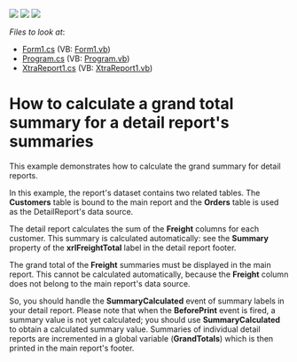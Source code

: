 <!-- default badges list -->
![](https://img.shields.io/endpoint?url=https://codecentral.devexpress.com/api/v1/VersionRange/128598786/12.2.4%2B)
[![](https://img.shields.io/badge/Open_in_DevExpress_Support_Center-FF7200?style=flat-square&logo=DevExpress&logoColor=white)](https://supportcenter.devexpress.com/ticket/details/E633)
[![](https://img.shields.io/badge/📖_How_to_use_DevExpress_Examples-e9f6fc?style=flat-square)](https://docs.devexpress.com/GeneralInformation/403183)
<!-- default badges end -->
<!-- default file list -->
*Files to look at*:

* [Form1.cs](./CS/Form1.cs) (VB: [Form1.vb](./VB/Form1.vb))
* [Program.cs](./CS/Program.cs) (VB: [Program.vb](./VB/Program.vb))
* [XtraReport1.cs](./CS/XtraReport1.cs) (VB: [XtraReport1.vb](./VB/XtraReport1.vb))
<!-- default file list end -->
# How to calculate a grand total summary for a detail report's summaries


<p>This example demonstrates how to calculate the grand summary for detail reports.</p><p>In this example, the report's dataset contains two related tables. The <strong>Customers</strong> table is bound to the main report and the <strong>Orders</strong> table is used as the DetailReport's data source.</p><p>The detail report calculates the sum of the <strong>Freight</strong> columns for each customer. This summary is calculated automatically: see the <strong>Summary</strong> property of the <strong>xrlFreightTotal</strong> label in the detail report footer.</p><p>The grand total of the <strong>Freight</strong> summaries must be displayed in the main report. This cannot be calculated automatically, because the <strong>Freight</strong> column does not belong to the main report's data source.</p><p>So, you should handle the <strong>SummaryCalculated</strong> event of summary labels in your detail report. Please note that when the <strong>BeforePrint</strong> event is fired, a summary value is not yet calculated; you should use <strong>SummaryCalculated</strong> to obtain a calculated summary value. Summaries of individual detail reports are incremented in a global variable (<strong>GrandTotals</strong>) which is then printed in the main report's footer.</p>

<br/>


